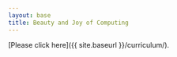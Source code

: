 ```yaml
---
layout: base
title: Beauty and Joy of Computing
---
```


[Please click here]({{ site.baseurl }}/curriculum/).


